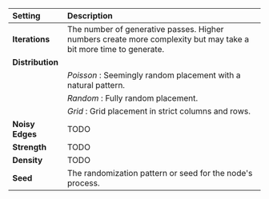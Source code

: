 | Setting          | Description                                                                                                      |
| :--------------- | :--------------------------------------------------------------------------------------------------------------- |
| **Iterations**   | The number of generative passes. Higher numbers create more complexity but may take a bit more time to generate. |
| **Distribution** |                                                                                                                  |
|                  | *Poisson* : Seemingly random placement with a natural pattern.                                                   |
|                  | *Random* : Fully random placement.                                                                               |
|                  | *Grid* : Grid placement in strict columns and rows.                                                              |
| **Noisy Edges**  | TODO                                                                                                             |
| **Strength**     | TODO                                                                                                             |
| **Density**      | TODO                                                                                                             |
| **Seed**         | The randomization pattern or seed for the node's process.                                                        |

